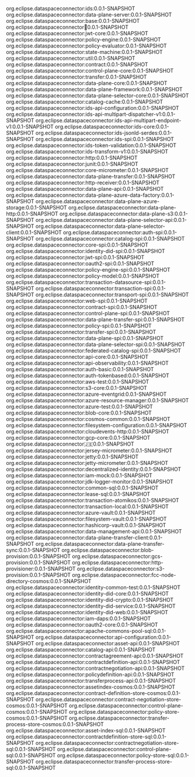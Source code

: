 
org.eclipse.dataspaceconnector:ids:0.0.1-SNAPSHOT
org.eclipse.dataspaceconnector:data-plane-server:0.0.1-SNAPSHOT
org.eclipse.dataspaceconnector:base:0.0.1-SNAPSHOT
org.eclipse.dataspaceconnector:boot:0.0.1-SNAPSHOT
org.eclipse.dataspaceconnector:jwt-core:0.0.1-SNAPSHOT
org.eclipse.dataspaceconnector:policy-engine:0.0.1-SNAPSHOT
org.eclipse.dataspaceconnector:policy-evaluator:0.0.1-SNAPSHOT
org.eclipse.dataspaceconnector:state-machine:0.0.1-SNAPSHOT
org.eclipse.dataspaceconnector:util:0.0.1-SNAPSHOT
org.eclipse.dataspaceconnector:contract:0.0.1-SNAPSHOT
org.eclipse.dataspaceconnector:control-plane-core:0.0.1-SNAPSHOT
org.eclipse.dataspaceconnector:transfer:0.0.1-SNAPSHOT
org.eclipse.dataspaceconnector:data-plane-core:0.0.1-SNAPSHOT
org.eclipse.dataspaceconnector:data-plane-framework:0.0.1-SNAPSHOT
org.eclipse.dataspaceconnector:data-plane-selector-core:0.0.1-SNAPSHOT
org.eclipse.dataspaceconnector:catalog-cache:0.0.1-SNAPSHOT
org.eclipse.dataspaceconnector:ids-api-configuration:0.0.1-SNAPSHOT
org.eclipse.dataspaceconnector:ids-api-multipart-dispatcher-v1:0.0.1-SNAPSHOT
org.eclipse.dataspaceconnector:ids-api-multipart-endpoint-v1:0.0.1-SNAPSHOT
org.eclipse.dataspaceconnector:ids-core:0.0.1-SNAPSHOT
org.eclipse.dataspaceconnector:ids-jsonld-serdes:0.0.1-SNAPSHOT
org.eclipse.dataspaceconnector:ids-spi:0.0.1-SNAPSHOT
org.eclipse.dataspaceconnector:ids-token-validation:0.0.1-SNAPSHOT
org.eclipse.dataspaceconnector:ids-transform-v1:0.0.1-SNAPSHOT
org.eclipse.dataspaceconnector:http:0.0.1-SNAPSHOT
org.eclipse.dataspaceconnector:junit:0.0.1-SNAPSHOT
org.eclipse.dataspaceconnector:core-micrometer:0.0.1-SNAPSHOT
org.eclipse.dataspaceconnector:data-plane-transfer:0.0.1-SNAPSHOT
org.eclipse.dataspaceconnector:http-receiver:0.0.1-SNAPSHOT
org.eclipse.dataspaceconnector:data-plane-api:0.0.1-SNAPSHOT
org.eclipse.dataspaceconnector:data-plane-azure-data-factory:0.0.1-SNAPSHOT
org.eclipse.dataspaceconnector:data-plane-azure-storage:0.0.1-SNAPSHOT
org.eclipse.dataspaceconnector:data-plane-http:0.0.1-SNAPSHOT
org.eclipse.dataspaceconnector:data-plane-s3:0.0.1-SNAPSHOT
org.eclipse.dataspaceconnector:data-plane-selector-api:0.0.1-SNAPSHOT
org.eclipse.dataspaceconnector:data-plane-selector-client:0.0.1-SNAPSHOT
org.eclipse.dataspaceconnector:auth-spi:0.0.1-SNAPSHOT
org.eclipse.dataspaceconnector:catalog-spi:0.0.1-SNAPSHOT
org.eclipse.dataspaceconnector:core-spi:0.0.1-SNAPSHOT
org.eclipse.dataspaceconnector:identity-did-spi:0.0.1-SNAPSHOT
org.eclipse.dataspaceconnector:jwt-spi:0.0.1-SNAPSHOT
org.eclipse.dataspaceconnector:oauth2-spi:0.0.1-SNAPSHOT
org.eclipse.dataspaceconnector:policy-engine-spi:0.0.1-SNAPSHOT
org.eclipse.dataspaceconnector:policy-model:0.0.1-SNAPSHOT
org.eclipse.dataspaceconnector:transaction-datasource-spi:0.0.1-SNAPSHOT
org.eclipse.dataspaceconnector:transaction-spi:0.0.1-SNAPSHOT
org.eclipse.dataspaceconnector:transport-spi:0.0.1-SNAPSHOT
org.eclipse.dataspaceconnector:web-spi:0.0.1-SNAPSHOT
org.eclipse.dataspaceconnector:contract-spi:0.0.1-SNAPSHOT
org.eclipse.dataspaceconnector:control-plane-spi:0.0.1-SNAPSHOT
org.eclipse.dataspaceconnector:data-plane-transfer-spi:0.0.1-SNAPSHOT
org.eclipse.dataspaceconnector:policy-spi:0.0.1-SNAPSHOT
org.eclipse.dataspaceconnector:transfer-spi:0.0.1-SNAPSHOT
org.eclipse.dataspaceconnector:data-plane-spi:0.0.1-SNAPSHOT
org.eclipse.dataspaceconnector:data-plane-selector-spi:0.0.1-SNAPSHOT
org.eclipse.dataspaceconnector:federated-catalog-spi:0.0.1-SNAPSHOT
org.eclipse.dataspaceconnector:api-core:0.0.1-SNAPSHOT
org.eclipse.dataspaceconnector:api-observability:0.0.1-SNAPSHOT
org.eclipse.dataspaceconnector:auth-basic:0.0.1-SNAPSHOT
org.eclipse.dataspaceconnector:auth-tokenbased:0.0.1-SNAPSHOT
org.eclipse.dataspaceconnector:aws-test:0.0.1-SNAPSHOT
org.eclipse.dataspaceconnector:s3-core:0.0.1-SNAPSHOT
org.eclipse.dataspaceconnector:azure-eventgrid:0.0.1-SNAPSHOT
org.eclipse.dataspaceconnector:azure-resource-manager:0.0.1-SNAPSHOT
org.eclipse.dataspaceconnector:azure-test:0.0.1-SNAPSHOT
org.eclipse.dataspaceconnector:blob-core:0.0.1-SNAPSHOT
org.eclipse.dataspaceconnector:cosmos-common:0.0.1-SNAPSHOT
org.eclipse.dataspaceconnector:filesystem-configuration:0.0.1-SNAPSHOT
org.eclipse.dataspaceconnector:cloudevents-http:0.0.1-SNAPSHOT
org.eclipse.dataspaceconnector:gcp-core:0.0.1-SNAPSHOT
org.eclipse.dataspaceconnector:jersey:0.0.1-SNAPSHOT
org.eclipse.dataspaceconnector:jersey-micrometer:0.0.1-SNAPSHOT
org.eclipse.dataspaceconnector:jetty:0.0.1-SNAPSHOT
org.eclipse.dataspaceconnector:jetty-micrometer:0.0.1-SNAPSHOT
org.eclipse.dataspaceconnector:decentralized-identity:0.0.1-SNAPSHOT
org.eclipse.dataspaceconnector:iam-mock:0.0.1-SNAPSHOT
org.eclipse.dataspaceconnector:jdk-logger-monitor:0.0.1-SNAPSHOT
org.eclipse.dataspaceconnector:common-sql:0.0.1-SNAPSHOT
org.eclipse.dataspaceconnector:lease-sql:0.0.1-SNAPSHOT
org.eclipse.dataspaceconnector:transaction-atomikos:0.0.1-SNAPSHOT
org.eclipse.dataspaceconnector:transaction-local:0.0.1-SNAPSHOT
org.eclipse.dataspaceconnector:azure-vault:0.0.1-SNAPSHOT
org.eclipse.dataspaceconnector:filesystem-vault:0.0.1-SNAPSHOT
org.eclipse.dataspaceconnector:hashicorp-vault:0.0.1-SNAPSHOT
org.eclipse.dataspaceconnector:data-management-api:0.0.1-SNAPSHOT
org.eclipse.dataspaceconnector:data-plane-transfer-client:0.0.1-SNAPSHOT
org.eclipse.dataspaceconnector:data-plane-transfer-sync:0.0.1-SNAPSHOT
org.eclipse.dataspaceconnector:blob-provision:0.0.1-SNAPSHOT
org.eclipse.dataspaceconnector:gcs-provision:0.0.1-SNAPSHOT
org.eclipse.dataspaceconnector:http-provisioner:0.0.1-SNAPSHOT
org.eclipse.dataspaceconnector:s3-provision:0.0.1-SNAPSHOT
org.eclipse.dataspaceconnector:fcc-node-directory-cosmos:0.0.1-SNAPSHOT
org.eclipse.dataspaceconnector:identity-common-test:0.0.1-SNAPSHOT
org.eclipse.dataspaceconnector:identity-did-core:0.0.1-SNAPSHOT
org.eclipse.dataspaceconnector:identity-did-crypto:0.0.1-SNAPSHOT
org.eclipse.dataspaceconnector:identity-did-service:0.0.1-SNAPSHOT
org.eclipse.dataspaceconnector:identity-did-web:0.0.1-SNAPSHOT
org.eclipse.dataspaceconnector:iam-daps:0.0.1-SNAPSHOT
org.eclipse.dataspaceconnector:oauth2-core:0.0.1-SNAPSHOT
org.eclipse.dataspaceconnector:apache-commons-pool-sql:0.0.1-SNAPSHOT
org.eclipse.dataspaceconnector:api-configuration:0.0.1-SNAPSHOT
org.eclipse.dataspaceconnector:asset-api:0.0.1-SNAPSHOT
org.eclipse.dataspaceconnector:catalog-api:0.0.1-SNAPSHOT
org.eclipse.dataspaceconnector:contractagreement-api:0.0.1-SNAPSHOT
org.eclipse.dataspaceconnector:contractdefinition-api:0.0.1-SNAPSHOT
org.eclipse.dataspaceconnector:contractnegotiation-api:0.0.1-SNAPSHOT
org.eclipse.dataspaceconnector:policydefinition-api:0.0.1-SNAPSHOT
org.eclipse.dataspaceconnector:transferprocess-api:0.0.1-SNAPSHOT
org.eclipse.dataspaceconnector:assetindex-cosmos:0.0.1-SNAPSHOT
org.eclipse.dataspaceconnector:contract-definition-store-cosmos:0.0.1-SNAPSHOT
org.eclipse.dataspaceconnector:contract-negotiation-store-cosmos:0.0.1-SNAPSHOT
org.eclipse.dataspaceconnector:control-plane-cosmos:0.0.1-SNAPSHOT
org.eclipse.dataspaceconnector:policy-store-cosmos:0.0.1-SNAPSHOT
org.eclipse.dataspaceconnector:transfer-process-store-cosmos:0.0.1-SNAPSHOT
org.eclipse.dataspaceconnector:asset-index-sql:0.0.1-SNAPSHOT
org.eclipse.dataspaceconnector:contractdefinition-store-sql:0.0.1-SNAPSHOT
org.eclipse.dataspaceconnector:contractnegotiation-store-sql:0.0.1-SNAPSHOT
org.eclipse.dataspaceconnector:control-plane-sql:0.0.1-SNAPSHOT
org.eclipse.dataspaceconnector:policy-store-sql:0.0.1-SNAPSHOT
org.eclipse.dataspaceconnector:transfer-process-store-sql:0.0.1-SNAPSHOT